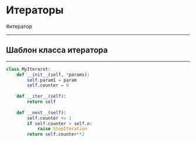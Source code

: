 # Итераторы
#итератор 
***

## Шаблон класса итератора
***
```python
class MyIterarot:
    def __init__(self, *params):
        self.param1 = param
        self.counter = 0
        
    def __iter__(self):
        return self
    
    def __next__(self):
        self.counter += 1
        if self.counter > self.n:
            raise StopIteration
        return self.counter**2

```
